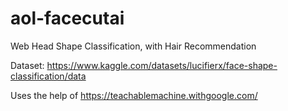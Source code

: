 # aol-facecutai
Web Head Shape Classification, with Hair Recommendation

Dataset: https://www.kaggle.com/datasets/lucifierx/face-shape-classification/data

Uses the help of https://teachablemachine.withgoogle.com/
